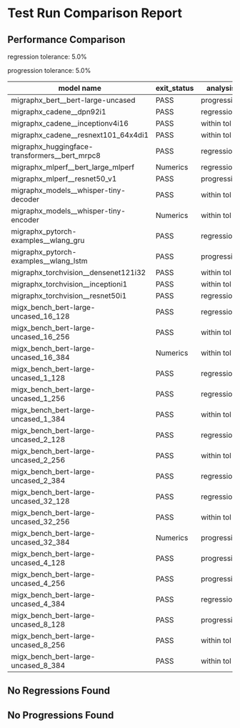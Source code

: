 # Test Run Comparison Report

## Performance Comparison

regression tolerance: 5.0%

progression tolerance: 5.0%

|model name|exit_status|analysis|old_time_ms|new_time_ms|change_ms|percent_change|
|---|---|---|---|---|---|---|
|migraphx_bert__bert-large-uncased|PASS|progression|400.3651|367.8908|-32.4744|-8.11%|
|migraphx_cadene__dpn92i1|PASS|regression|166.1308|340.5317|174.4009|104.98%|
|migraphx_cadene__inceptionv4i16|PASS|within tol|5610.955|5437.8641|-173.091|-3.08%|
|migraphx_cadene__resnext101_64x4di1|PASS|within tol|311.6389|319.1378|7.4989|2.41%|
|migraphx_huggingface-transformers__bert_mrpc8|PASS|regression|400.6452|436.7901|36.145|9.02%|
|migraphx_mlperf__bert_large_mlperf|Numerics|regression|431.4135|684.0925|252.679|58.57%|
|migraphx_mlperf__resnet50_v1|PASS|progression|106.0577|95.527|-10.5307|-9.93%|
|migraphx_models__whisper-tiny-decoder|PASS|within tol|59.3969|58.0711|-1.3258|-2.23%|
|migraphx_models__whisper-tiny-encoder|Numerics|within tol|212.8621|210.2704|-2.5918|-1.22%|
|migraphx_pytorch-examples__wlang_gru|PASS|regression|60.2641|489.317|429.0529|711.95%|
|migraphx_pytorch-examples__wlang_lstm|PASS|progression|19.4105|17.7429|-1.6676|-8.59%|
|migraphx_torchvision__densenet121i32|PASS|within tol|1567.0799|1511.3281|-55.7518|-3.56%|
|migraphx_torchvision__inceptioni1|PASS|within tol|195.6478|189.9141|-5.7337|-2.93%|
|migraphx_torchvision__resnet50i1|PASS|regression|83.1321|107.4199|24.2878|29.22%|
|migx_bench_bert-large-uncased_16_128|PASS|regression|1522.0457|1605.8373|83.7917|5.51%|
|migx_bench_bert-large-uncased_16_256|PASS|within tol|5383.8954|5462.3591|78.4638|1.46%|
|migx_bench_bert-large-uncased_16_384|Numerics|within tol|9418.9549|9491.7477|72.7928|0.77%|
|migx_bench_bert-large-uncased_1_128|PASS|regression|153.7707|162.0478|8.2772|5.38%|
|migx_bench_bert-large-uncased_1_256|PASS|regression|257.7827|275.3602|17.5775|6.82%|
|migx_bench_bert-large-uncased_1_384|PASS|within tol|363.0357|363.5648|0.5291|0.15%|
|migx_bench_bert-large-uncased_2_128|PASS|regression|244.6383|284.9862|40.3478|16.49%|
|migx_bench_bert-large-uncased_2_256|PASS|within tol|430.9806|424.0603|-6.9203|-1.61%|
|migx_bench_bert-large-uncased_2_384|PASS|regression|700.8348|900.9682|200.1333|28.56%|
|migx_bench_bert-large-uncased_32_128|PASS|regression|4907.9112|5469.9791|562.0679|11.45%|
|migx_bench_bert-large-uncased_32_256|PASS|within tol|13995.1909|14443.1935|448.0025|3.2%|
|migx_bench_bert-large-uncased_32_384|Numerics|progression|24361.4693|22587.7391|-1773.7303|-7.28%|
|migx_bench_bert-large-uncased_4_128|PASS|progression|741.0358|411.586|-329.4498|-44.46%|
|migx_bench_bert-large-uncased_4_256|PASS|progression|1105.0155|789.022|-315.9935|-28.6%|
|migx_bench_bert-large-uncased_4_384|PASS|regression|1244.4382|1449.568|205.1298|16.48%|
|migx_bench_bert-large-uncased_8_128|PASS|progression|996.6599|733.2127|-263.4472|-26.43%|
|migx_bench_bert-large-uncased_8_256|PASS|within tol|1624.0736|1631.9369|7.8633|0.48%|
|migx_bench_bert-large-uncased_8_384|PASS|within tol|3406.6206|3360.6808|-45.9397|-1.35%|

## No Regressions Found

## No Progressions Found

